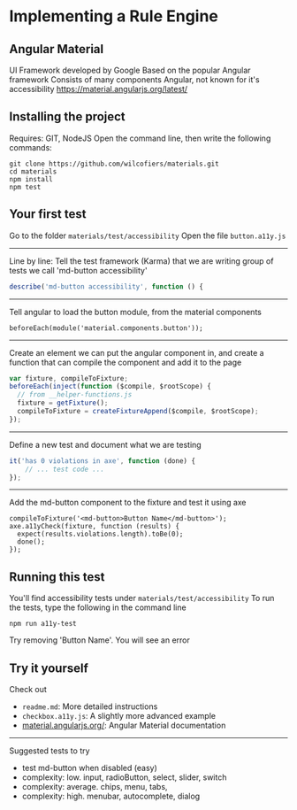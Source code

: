 # Implementing a Rule Engine

## Angular Material
UI Framework developed by Google
Based on the popular Angular framework
Consists of many components
Angular, not known for it's accessibility
https://material.angularjs.org/latest/


## Installing the project
Requires: GIT, NodeJS
Open the command line, then write the following commands:
```
git clone https://github.com/wilcofiers/materials.git
cd materials
npm install
npm test
```


## Your first test
Go to the folder `materials/test/accessibility`
Open the file `button.a11y.js`

---
Line by line: Tell the test framework (Karma)
that we are writing group of tests we call 'md-button accessibility'
```javascript
describe('md-button accessibility', function () {
```

---
Tell angular to load the button module, from the material components
```javascript:
beforeEach(module('material.components.button'));
```

---
Create an element we can put the angular component in,
and create a function that can compile the component and add it to the page
```javascript
var fixture, compileToFixture;
beforeEach(inject(function ($compile, $rootScope) {
  // from __helper-functions.js
  fixture = getFixture();
  compileToFixture = createFixtureAppend($compile, $rootScope);
});
```

---
Define a new test and document what we are testing
```javascript
it('has 0 violations in axe', function (done) {
	// ... test code ...
});
```

---
Add the md-button component to the fixture
and test it using axe
```javscript
compileToFixture('<md-button>Button Name</md-button>');
axe.a11yCheck(fixture, function (results) {
  expect(results.violations.length).toBe(0);
  done();
});
```

## Running this test
You'll find accessibility tests under `materials/test/accessibility`
To run the tests, type the following in the command line
```
npm run a11y-test
```
Try removing 'Button Name'. You will see an error


## Try it yourself
Check out
- `readme.md`: More detailed instructions
- `checkbox.a11y.js`: A slightly more advanced example
- [material.angularjs.org/](http://material.angularjs.org/): Angular Material documentation

---
Suggested tests to try
- test md-button when disabled (easy)
- complexity: low.
  input, radioButton, select, slider, switch
- complexity: average.
  chips, menu, tabs,
- complexity: high.
  menubar, autocomplete, dialog

